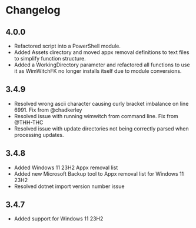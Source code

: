 # Changelog

## 4.0.0

- Refactored script into a PowerShell module.
- Added Assets directory and moved appx removal definitions to text files to simplify function structure.
- Added a WorkingDirectory parameter and refactored all functions to use it as WimWitchFK no longer installs itself due to module conversions.

## 3.4.9

- Resolved wrong ascii character causing curly bracket imbalance on line 6991. Fix from @chadkerley
- Resolved issue with running wimwitch from command line. Fix from @THH-THC
- Resolved issue with update directories not being correctly parsed when processing updates.

## 3.4.8

- Added Windows 11 23H2 Appx removal list
- Added new Microsoft Backup tool to Appx removal list for Windows 11 23H2
- Resolved dotnet import version number issue

## 3.4.7

- Added support for Windows 11 23H2
